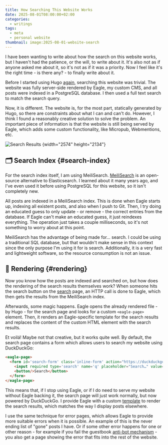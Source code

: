```yaml
---
title: How Searching This Website Works
date: 2025-08-01T08:00:00+02:00
categories:
  - writings
tags:
  - meta
  - personal website
thumbnail: image:2025-08-01-website-search
---
```


I have been wanting to write about how the search on this website works, but I haven't had the patience, or the will, to write about it. It's also not as if anyone asked me about it, so it's not as if it was a priority. Now I feel like it's the right time - is there any? - to finally write about it.

<!--more-->

Before I started using Hugo [again](/2023/06/13/farewell-eagle-kinda-hello-hugo/), searching this website was trivial. The website was fully server-side rendered by Eagle, my custom CMS, and all posts were indexed in a PostgreSQL database. I then used a full text search to match the search query.

Now, it is different. The website is, for the most part, statically generated by Hugo, so there are constraints about what I can and can't do. However, I think I found a reasonably creative solution to solve the problem. An important piece of information is that the website is still being served by Eagle, which adds some custom functionality, like Micropub, Webmentions, etc.

![Search Results](image:2025-08-01-website-search)
{width="2574" height="2134"}

## 🗂️ Search Index {#search-index}

For the search index itself, I am using MeiliSearch. [MeiliSearch](https://www.meilisearch.com/) is an open-source alternative to Elasticsearch. I learned about it many years ago, and I've even used it before using PostgreSQL for this website, so it isn't completely new.

All posts are indexed in a MeiliSearch index. This is done when Eagle starts up, indexing all existent posts, and also when I push to Git. Then, I try doing an educated guess to only update - or remove - the correct entries from the database. If Eagle can't make an educated guess, it just reindexes everything. The operation just takes a couple milliseconds, so it's not something to worry about at this point.

MeiliSearch has the advantage of being made for... search. I could be using a traditional SQL database, but that wouldn't make sense in this context since the only purpose I'm using it for is search. Additionally, it is a very fast and lightweight software, so the resource consumption is not an issue.

## 🎨 Rendering {#rendering}

Now you know how the posts are indexed and searched on, but how does the rendering of the search results themselves work? When someone hits the search button on the [search](/search/) page, an HTTP call is done to Eagle, which then gets the results from the MeiliSearch index.

Afterwards, some magic happens. Eagle opens the already rendered file - by Hugo - for the search page and looks for a custom `<eagle-page>` element. Then, it renders an Eagle-specific template for the search results and replaces the content of the custom HTML element with the search results.

Et voilá! Maybe not that creative, but it works quite well. By default, the search page contains a form which allows users to search my website using DuckDuckGo:

```html
<eagle-page>
  <form id='search-form' class='inline-form' action="https://duckduckgo.com/html/" method="get">
    <input required type='search' name='q' placeholder="Search…" value="site:hacdias.com " />
    <button/>Search</button>
  </form>
</eagle-page>
```

This means that, if I stop using Eagle, or if I do need to serve my website without Eagle backing it, the search page will just work normally, but now powered by DuckDuckGo. I provide Eagle with a custom [template](https://github.com/hacdias/hacdias.com/blob/f2abd04cbcede3f58c098dd16aa56d4ddaf1ee34/eagle/search.html) to render the search results, which matches the way I display posts elsewhere.

I use the same technique for error pages, which allows Eagle to provide more suitable errors when it is possible. An example of this is the never ending list of "gone" posts I have. Or if some other error happens for one or other reason - for example if you fail the guestbook [anti-bot mechanism](/2024/05/10/mitigating-guestbook-spam/) - you also get a page showing the error that fits into the rest of the website.
